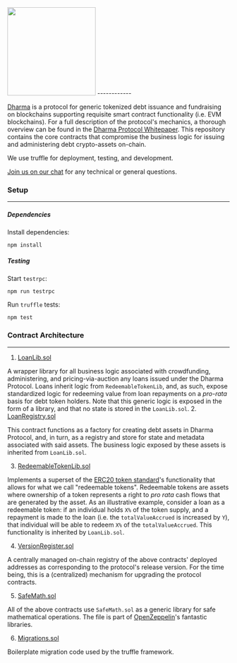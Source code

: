 <img src="https://s3-us-west-2.amazonaws.com/dharma-assets/DharmaLogoGoldbyBlack.png"  style="width: 200px;"/>
------------

[Dharma](https://dharma.io) is a protocol for generic tokenized debt issuance and fundraising on blockchains supporting requisite smart contract functionality (i.e. EVM blockchains).  For a full description of the protocol's mechanics, a thorough overview can be found in the [Dharma Protocol Whitepaper](https://dharma.io/whitepaper).  This repository contains the core contracts that compromise the business logic for issuing and administering debt crypto-assets on-chain.

We use truffle for deployment, testing, and development.

[Join us on our chat](https://chat.dharma.io) for any technical or general questions.

### Setup
---------------
##### Dependencies

Install dependencies:
```
npm install
```

##### Testing

Start `testrpc`:
```
npm run testrpc
```
Run `truffle` tests:
```
npm test
```


### Contract Architecture
---------------

1. [LoanLib.sol](https://github.com/dharmaprotocol/contracts/blob/master/contracts/LoanLib.sol)

A wrapper library for all business logic associated with crowdfunding, administering, and pricing-via-auction any loans issued under the Dharma Protocol.  Loans inherit logic from `RedeemableTokenLib`, and, as such, expose standardized logic for redeeming value from loan repayments on a *pro-rata* basis for debt token holders.  Note that this generic logic is exposed in the form of a library, and that no state is stored in the `LoanLib.sol`.
2. [LoanRegistry.sol](https://github.com/dharmaprotocol/contracts/blob/master/contracts/LoanRegistry.sol)

This contract functions as a factory for creating debt assets in Dharma Protocol, and, in turn, as a registry and store for state and metadata associated with said assets.  The business logic exposed by these assets is inherited from `LoanLib.sol`.


3. [RedeemableTokenLib.sol](https://github.com/dharmaprotocol/contracts/blob/master/contracts/RedeemableTokenLib.sol)

Implements a superset of the [ERC20 token standard](https://theethereum.wiki/w/index.php/ERC20_Token_Standard)'s functionality that allows for what we call "redeemable tokens".  Redeemable tokens are assets where ownership of a token represents a right to *pro rata* cash flows that are generated by the asset.  As an illustrative example, consider a loan as a redeemable token: if an individual holds `X%` of the token supply, and a repayment is made to the loan (i.e. the `totalValueAccrued` is increased by `Y`), that individual will be able to redeem `X%` of the `totalValueAccrued`.  This functionality is inherited by `LoanLib.sol`.

4. [VersionRegister.sol](https://github.com/dharmaprotocol/contracts/blob/master/contracts/VersionRegister.sol)

A centrally managed on-chain registry of the above contracts' deployed addresses as corresponding to the protocol's release version. For the time being, this is a (centralized) mechanism for upgrading the protocol contracts.

5. [SafeMath.sol](https://github.com/dharmaprotocol/contracts/blob/master/contracts/SafeMath.sol)

All of the above contracts use `SafeMath.sol` as a generic library for safe mathematical operations.  The file is part of [OpenZeppelin](https://github.com/OpenZeppelin/zeppelin-solidity)'s fantastic libraries.

6. [Migrations.sol](https://github.com/dharmaprotocol/contracts/blob/master/contracts/Migrations.sol)

Boilerplate migration code used by the truffle framework.
